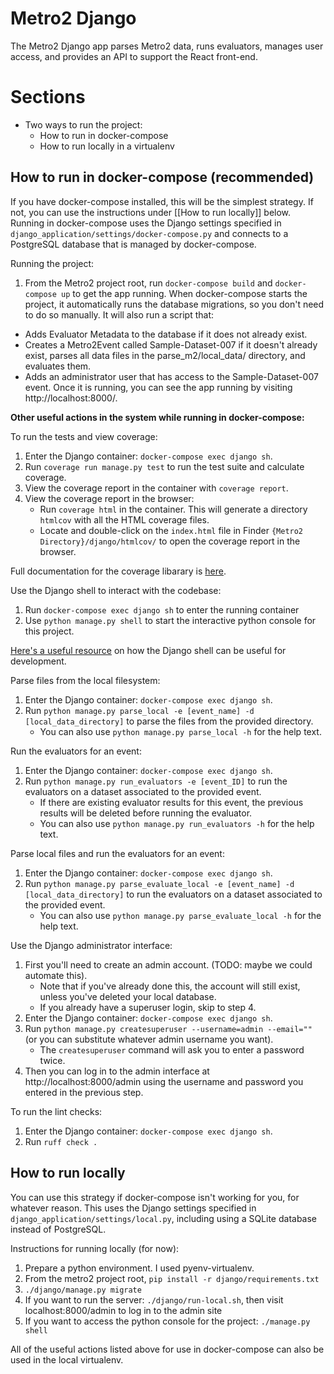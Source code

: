 # Metro2 Django

The Metro2 Django app parses Metro2 data, runs evaluators, manages user access, and provides an API to support the React front-end.

# Sections
- Two ways to run the project:
    - How to run in docker-compose
    - How to run locally in a virtualenv


## How to run in docker-compose (recommended)
If you have docker-compose installed, this will be the simplest strategy.
If not, you can use the instructions under [[How to run locally]] below.
Running in docker-compose uses the Django settings specified in `django_application/settings/docker-compose.py` and connects to a PostgreSQL database that is managed by docker-compose.

Running the project:
1. From the Metro2 project root, run `docker-compose build` and `docker-compose up` to get the app running.
When docker-compose starts the project, it automatically runs the database migrations, so you don't need to do so manually.
It will also run a script that:
  - Adds Evaluator Metadata to the database if it does not already exist.
  - Creates a Metro2Event called Sample-Dataset-007 if it doesn't already exist, parses all data files in the parse_m2/local_data/ directory, and evaluates them.
  - Adds an administrator user that has access to the Sample-Dataset-007 event.
Once it is running, you can see the app running by visiting http://localhost:8000/.

**Other useful actions in the system while running in docker-compose:**

To run the tests and view coverage:
1. Enter the Django container: `docker-compose exec django sh`.
2. Run `coverage run manage.py test` to run the test suite and calculate coverage.
3. View the coverage report in the container with `coverage report`.
4. View the coverage report in the browser:
    - Run `coverage html` in the container. This will generate a directory `htmlcov` with all the HTML coverage files.
    - Locate and double-click on the `index.html` file in Finder `{Metro2 Directory}/django/htmlcov/` to open the coverage report in the browser.

Full documentation for the coverage libarary is [here](https://coverage.readthedocs.io/en/7.3.2/).

Use the Django shell to interact with the codebase:
1. Run `docker-compose exec django sh` to enter the running container
2. Use `python manage.py shell` to start the interactive python console for this project.

[Here's a useful resource](https://studygyaan.com/django/django-shell-tutorial-explore-your-django-project) on how the Django shell can be useful for development.

Parse files from the local filesystem:
1. Enter the Django container: `docker-compose exec django sh`.
2. Run `python manage.py parse_local -e [event_name] -d [local_data_directory]` to parse the files from the provided directory.
    - You can also use `python manage.py parse_local -h` for the help text.

Run the evaluators for an event:
1. Enter the Django container: `docker-compose exec django sh`.
2. Run `python manage.py run_evaluators -e [event_ID]` to run the evaluators on a dataset associated to the provided event.
    - If there are existing evaluator results for this event, the previous results will be deleted before running the evaluator.
    - You can also use `python manage.py run_evaluators -h` for the help text.

Parse local files and run the evaluators for an event:
1. Enter the Django container: `docker-compose exec django sh`.
2. Run `python manage.py parse_evaluate_local -e [event_name] -d [local_data_directory]` to run the evaluators on a dataset associated to the provided event.
    - You can also use `python manage.py parse_evaluate_local -h` for the help text.

Use the Django administrator interface:
1. First you'll need to create an admin account. (TODO: maybe we could automate this).
    - Note that if you've already done this, the account will still exist, unless you've deleted your local database.
    - If you already have a superuser login, skip to step 4.
2. Enter the Django container: `docker-compose exec django sh`.
3. Run `python manage.py createsuperuser --username=admin --email=""` (or you can substitute whatever admin username you want).
    - The `createsuperuser` command will ask you to enter a password twice.
4. Then you can log in to the admin interface at http://localhost:8000/admin using the username and password you entered in the previous step.

To run the lint checks:
1. Enter the Django container: `docker-compose exec django sh`.
1. Run `ruff check .`


## How to run locally
You can use this strategy if docker-compose isn't working for you, for whatever reason.
This uses the Django settings specified in `django_application/settings/local.py`, including using a SQLite database instead of PostgreSQL.

Instructions for running locally (for now):
1. Prepare a python environment. I used pyenv-virtualenv.
2. From the metro2 project root, `pip install -r django/requirements.txt`
3. `./django/manage.py migrate`
4. If you want to run the server: `./django/run-local.sh`, then visit localhost:8000/admin to log in to the admin site
5. If you want to access the python console for the project: `./manage.py shell`

All of the useful actions listed above for use in docker-compose can also be used in the local virtualenv.
